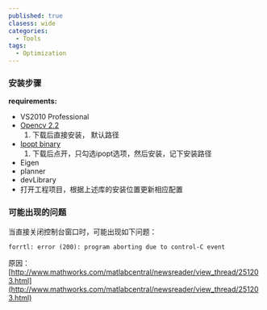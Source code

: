```yaml
---
published: true
clasess: wide
categories:
  - Tools
tags:
  - Optimization
---
```


### 安装步骤
**requirements:**

* VS2010 Professional   
* [Opencv 2.2](http://sourceforge.net/projects/opencvlibrary/files/opencv-win/2.2/OpenCV-2.2.0-win32-vs2010.exe/download)  
	1. 下载后直接安装， 默认路径  
* [Ipopt binary](https://github.com/robotology/icub-main/releases/download/v1.4.0/iCub_1.4.0_v10_x86_1.exe)  
	1. 下载后点开，只勾选ipopt选项，然后安装，记下安装路径  
* Eigen  
* planner
* devLibrary
* 打开工程项目，根据上述库的安装位置更新相应配置    


### 可能出现的问题
当直接关闭控制台窗口时，可能出现如下问题：

```
forrtl: error (200): program aborting due to control-C event
```

原因：[http://www.mathworks.com/matlabcentral/newsreader/view_thread/251203.html](http://www.mathworks.com/matlabcentral/newsreader/view_thread/251203.html)
